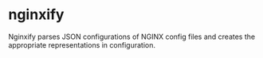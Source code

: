 nginxify
========

Nginxify parses JSON configurations of NGINX config files and creates the appropriate representations in configuration.
